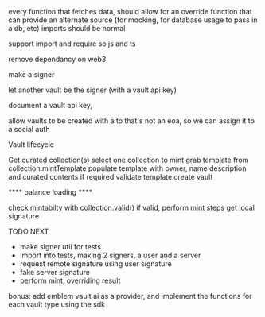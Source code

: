 every function that fetches data, should allow for an override function that can provide an alternate source (for mocking, for database usage to pass in a db, etc)
imports should be normal

support import and require 
so js and ts

remove dependancy on web3

make a signer

let another vault be the signer (with a vault api key)

document a vault api key, 

allow vaults to be created with a to that's not an eoa, so we can assign it to a social auth


Vault lifecycle

Get curated collection(s)
select one collection to mint
grab template from collection.mintTemplate
populate template with owner, name description and curated contents if required
validate template
create vault

**** balance loading ****

check mintabilty with collection.valid()
if valid, perform mint steps
get local signature

TODO NEXT 
* make signer util for tests
* import into tests, making 2 signers, a user and a server
* request remote signature using user signature
* fake server signature
* perform mint, overriding result

bonus:
add emblem vault ai as a provider, and implement the functions for each vault type using the sdk


